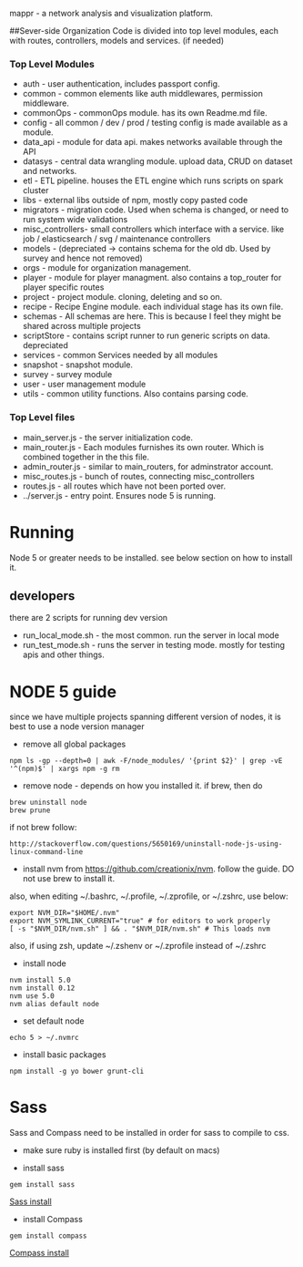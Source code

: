 mappr - a network analysis and visualization platform.


##Sever-side Organization
Code is divided into top level modules, each with routes, controllers, models and services. (if needed)

### Top Level Modules

* auth            - user authentication, includes passport config.
* common          - common elements like auth middlewares, permission middleware.
* commonOps       - commonOps module. has its own Readme.md file.
* config          - all common / dev / prod / testing config is made available as a module.
* data_api        - module for data api. makes networks available through the API
* datasys         - central data wrangling module. upload data, CRUD on dataset and networks.
* etl             - ETL pipeline. houses the ETL engine which runs scripts on spark cluster
* libs            - external libs outside of npm, mostly copy pasted code
* migrators       - migration code. Used when schema is changed, or need to run system wide validations
* misc_controllers- small controllers which interface with a service. like job / elasticsearch / svg / maintenance controllers
* models          - (depreciated -> contains schema for the old db. Used by survey and hence not removed)
* orgs            - module for organization management.
* player          - module for player managment. also contains a top_router for player specific routes
* project         - project module. cloning, deleting and so on.
* recipe          - Recipe Engine module. each individual stage has its own file.
* schemas         - All schemas are here. This is because I feel they might be shared across multiple projects
* scriptStore     - contains script runner to run generic scripts on data. depreciated
* services        - common Services needed by all modules
* snapshot        - snapshot module.
* survey          - survey module
* user            - user management module
* utils           - common utility functions. Also contains parsing code.

### Top Level files
- main_server.js - the server initialization code.
- main_router.js - Each modules furnishes its own router. Which is combined together in the this file.
- admin_router.js - similar to main_routers, for adminstrator account.
- misc_routes.js - bunch of routes, connecting misc_controllers
- routes.js - all routes which have not been ported over.
- ../server.js - entry point. Ensures node 5 is running.

# Running
Node 5 or greater needs to be installed. see below section on how to install it.
## developers
there are 2 scripts for running dev version

* run_local_mode.sh - the most common. run the server in local mode
* run_test_mode.sh - runs the server in testing mode. mostly for testing apis and other things.

# NODE 5 guide

since we have multiple projects spanning different version of nodes, it is best to use a node version manager

* remove all global packages
```
npm ls -gp --depth=0 | awk -F/node_modules/ '{print $2}' | grep -vE '^(npm)$' | xargs npm -g rm
```

* remove node -
depends on how you installed it. if brew, then do
```
brew uninstall node
brew prune
```
if not brew follow:
```
http://stackoverflow.com/questions/5650169/uninstall-node-js-using-linux-command-line
```

* install nvm from https://github.com/creationix/nvm. follow the guide. DO not use brew to install it.

also, when editing ~/.bashrc, ~/.profile, ~/.zprofile, or ~/.zshrc, use below:
```
export NVM_DIR="$HOME/.nvm"
export NVM_SYMLINK_CURRENT="true" # for editors to work properly
[ -s "$NVM_DIR/nvm.sh" ] && . "$NVM_DIR/nvm.sh" # This loads nvm
```
also, if using zsh, update ~/.zshenv or ~/.zprofile instead of ~/.zshrc

* install node
```
nvm install 5.0
nvm install 0.12
nvm use 5.0
nvm alias default node
```
* set default node
```
echo 5 > ~/.nvmrc
```
* install basic packages
```
npm install -g yo bower grunt-cli
```

# Sass
Sass and Compass need to be installed in order for sass to compile to css.

* make sure ruby is installed first (by default on macs)

* install sass
```
gem install sass
```
[Sass install](http://sass-lang.com/install)

* install Compass
```
gem install compass
```
[Compass install](http://compass-style.org/install/)
